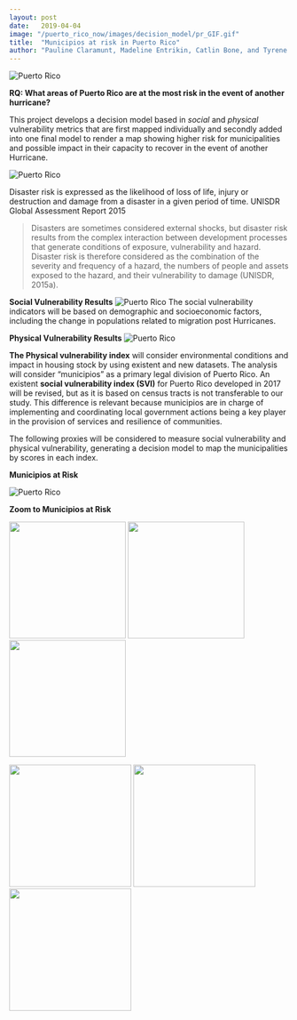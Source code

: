 ```yaml
---
layout: post
date:   2019-04-04
image: "/puerto_rico_now/images/decision_model/pr_GIF.gif"
title:  "Municipios at risk in Puerto Rico"
author: "Pauline Claramunt, Madeline Entrikin, Catlin Bone, and Tyrene Calvesbert"
---
```


<div style="background-color:rgba(0, 0, 0,0)">

		
![Puerto Rico](/puerto_rico_now/images/decision_model/pixel_gif.gif)

**RQ: What areas of Puerto Rico are at the most risk in the event of another hurricane?**

This project develops a decision model based in *social* and *physical* vulnerability metrics that are first mapped individually and secondly added into one final model to render a map showing higher risk for municipalities and possible impact in their capacity to recover in the event of another Hurricane.

![Puerto Rico](/puerto_rico_now/images/decision_model/Risk_Muni.jpg)

Disaster risk is expressed as the likelihood of loss of life, injury or destruction and damage from a disaster in a given period of time. UNISDR Global Assessment Report 2015

>Disasters are sometimes considered external shocks, but disaster risk results from the complex interaction between development processes that generate conditions of exposure, vulnerability and hazard. Disaster risk is therefore considered as the combination of the severity and frequency of a hazard, the numbers of people and assets exposed to the hazard, and their vulnerability to damage (UNISDR, 2015a).

**Social Vulnerability Results**
![Puerto Rico](/puerto_rico_now/images/decision_model/social_vulnerability_GIF.gif)
The social vulnerability indicators will be based on demographic and socioeconomic factors, including the change in populations related to migration post Hurricanes. 

**Physical Vulnerability Results**
![Puerto Rico](/puerto_rico_now/images/decision_model/unweighted_physical.jpg)

**The Physical vulnerability index** will consider environmental conditions and impact in housing stock by using existent and new datasets. The analysis will consider “municipios” as a primary legal division of Puerto Rico. An existent **social vulnerability index (SVI)** for Puerto Rico developed in 2017 will be revised, but as it is based on census tracts is not transferable to our study. This difference is
relevant because municipios are in charge of implementing and coordinating local government actions being a key player in the provision of services and resilience of communities. 

The following proxies will be considered to measure social vulnerability and physical vulnerability, generating a decision model to map the municipalities by scores in each index. 

**Municipios at Risk**

![Puerto Rico](/puerto_rico_now/images/decision_model/final_combined_gif.gif)

**Zoom to Municipios at Risk**

<p float="left">
  <img src="/puerto_rico_now/images/decision_model/Yabucoa.gif" width="210" />
  <img src="/puerto_rico_now/images/decision_model/canovanas_gif.gif" width="210" /> 
  <img src="/puerto_rico_now/images/decision_model/Comeri0.gif" width="210" />
</p>

<p float="left">
  <img src="/puerto_rico_now/images/decision_model/Utuad0.gif" width="220" />
  <img src="/puerto_rico_now/images/decision_model/Juncos.gif" width="220" /> 
  <img src="/puerto_rico_now/images/decision_model/Naguab0.gif" width="220" />
</p>
 </div>	
